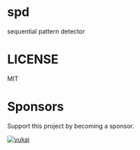 # spd

sequential pattern detector

# LICENSE

MIT

# Sponsors

Support this project by becoming a sponsor.

[![yukai](https://www.ux-xu.com/wp-content/themes/yukai-corporate-website/resources/assets/images/logo.png)](http://www.ux-xu.com)
